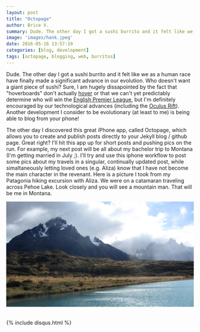 ```yaml
---
layout: post
title: "Octopage"
author: Brice V.
summary: Dude. The other day I got a sushi burrito and it felt like we as a human race have finally made a significant advance in our evolution...also blogging from my iphone via Octopage
image: 'images/hank.jpeg'
date: 2016-05-16 13:57:19
categories: [blog, development]
tags: [octopage, blogging, web, burritos]
---
```


Dude. The other day I got a sushi burrito and it felt like we as a human race have finally made a significant advance in our evolution. Who doesn't want a giant piece of sushi? Sure, I am hugely dissapointed by the fact that "hoverboards" don't actually [hover][hover] or that we can't yet predictably determine who will win the [English Premier League][EPL], but I'm definitely encouraged by our technological advances (including the [Oculus Rift][OR]). Another development I consider to be evolutionary (at least to me) is being able to blog from your phone!

[hover]: http://www.hulu.com/watch/878061
[EPL]: https://www.youtube.com/watch?v=YU54-d4-Xu8
[OR]: https://www.oculus.com/en-us/

The other day I discovered this great iPhone app, called Octopage, which allows you to create and publish posts directly to your Jekyll blog / github page. Great right? I'll hit this app up for short posts and pushing pics on the run. For example, my next post will be all about my bachelor trip to Montana (I'm getting married in July ;). I'll try and use this iphone workflow to post some pics about my travels in a singular, continually updated post, while simaltaneously letting loved ones (e.g. Aliza) know that I have not become the main character in the revenant. Here is a picture I took from my Patagonia hiking excursion with Aliza. We were on a catamaran traveling across Pehoe Lake. Look closely and you will see a mountain man. That will be me in Montana.

<img class="img-responsive post-img" src = "/../images/patagonia.jpg" />


<br />
<br />

{% include disqus.html %} 